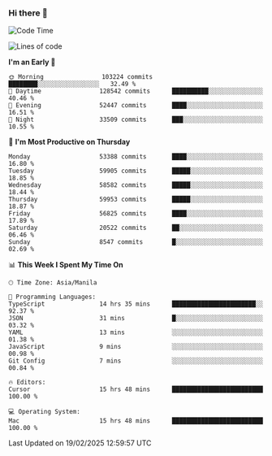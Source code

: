 ### Hi there 👋

<!--START_SECTION:waka-->
![Code Time](http://img.shields.io/badge/Code%20Time-5%2C871%20hrs%2027%20mins-blue)

![Lines of code](https://img.shields.io/badge/From%20Hello%20World%20I%27ve%20Written-121.0%20million%20lines%20of%20code-blue)

**I'm an Early 🐤** 

```text
🌞 Morning                103224 commits      ████████░░░░░░░░░░░░░░░░░   32.49 % 
🌆 Daytime                128542 commits      ██████████░░░░░░░░░░░░░░░   40.46 % 
🌃 Evening                52447 commits       ████░░░░░░░░░░░░░░░░░░░░░   16.51 % 
🌙 Night                  33509 commits       ███░░░░░░░░░░░░░░░░░░░░░░   10.55 % 
```
📅 **I'm Most Productive on Thursday** 

```text
Monday                   53388 commits       ████░░░░░░░░░░░░░░░░░░░░░   16.80 % 
Tuesday                  59905 commits       █████░░░░░░░░░░░░░░░░░░░░   18.85 % 
Wednesday                58582 commits       █████░░░░░░░░░░░░░░░░░░░░   18.44 % 
Thursday                 59953 commits       █████░░░░░░░░░░░░░░░░░░░░   18.87 % 
Friday                   56825 commits       ████░░░░░░░░░░░░░░░░░░░░░   17.89 % 
Saturday                 20522 commits       ██░░░░░░░░░░░░░░░░░░░░░░░   06.46 % 
Sunday                   8547 commits        █░░░░░░░░░░░░░░░░░░░░░░░░   02.69 % 
```


📊 **This Week I Spent My Time On** 

```text
🕑︎ Time Zone: Asia/Manila

💬 Programming Languages: 
TypeScript               14 hrs 35 mins      ███████████████████████░░   92.37 % 
JSON                     31 mins             █░░░░░░░░░░░░░░░░░░░░░░░░   03.32 % 
YAML                     13 mins             ░░░░░░░░░░░░░░░░░░░░░░░░░   01.38 % 
JavaScript               9 mins              ░░░░░░░░░░░░░░░░░░░░░░░░░   00.98 % 
Git Config               7 mins              ░░░░░░░░░░░░░░░░░░░░░░░░░   00.84 % 

🔥 Editors: 
Cursor                   15 hrs 48 mins      █████████████████████████   100.00 % 

💻 Operating System: 
Mac                      15 hrs 48 mins      █████████████████████████   100.00 % 
```


 Last Updated on 19/02/2025 12:59:57 UTC
<!--END_SECTION:waka-->


<!--
**rad182/rad182** is a ✨ _special_ ✨ repository because its `README.md` (this file) appears on your GitHub profile.

Here are some ideas to get you started:

- 🔭 I’m currently working on ...
- 🌱 I’m currently learning ...
- 👯 I’m looking to collaborate on ...
- 🤔 I’m looking for help with ...
- 💬 Ask me about ...
- 📫 How to reach me: ...
- 😄 Pronouns: ...
- ⚡ Fun fact: ...
-->
